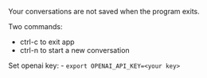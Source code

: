 Your conversations are not saved when the program exits.

Two commands: 
 - ctrl-c to exit app
 - ctrl-n to start a new conversation

Set openai key:
    - `export OPENAI_API_KEY=<your key>`
